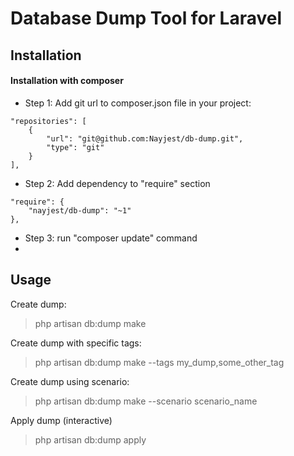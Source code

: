 Database Dump Tool for Laravel
=======


## Installation

#### Installation with composer

* Step 1: Add git url to composer.json file in your project:
```
"repositories": [
    {
        "url": "git@github.com:Nayjest/db-dump.git",
        "type": "git"
    }
],
```
* Step 2: Add dependency to "require" section
```
"require": {
    "nayjest/db-dump": "~1"
},
```
* Step 3: run "composer update" command
* 

## Usage

Create dump:

>    php artisan db:dump make


Create dump with specific tags:

>    php artisan db:dump make --tags my_dump,some_other_tag

Create dump using scenario:

>    php artisan db:dump make --scenario scenario_name

Apply dump (interactive)

>    php artisan db:dump apply

